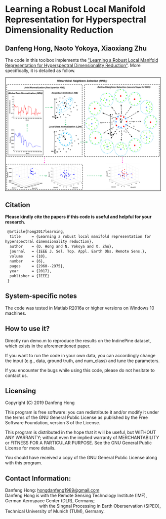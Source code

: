 # Learning a Robust Local Manifold Representation for Hyperspectral Dimensionality Reduction

Danfeng Hong, Naoto Yokoya, Xiaoxiang Zhu
---------------------

The code in this toolbox implements the ["Learning a Robust Local Manifold Representation for Hyperspectral Dimensionality Reduction"](https://ieeexplore.ieee.org/document/7985008).
More specifically, it is detailed as follow.

![alt text](./figure.png)

Citation
---------------------

**Please kindly cite the papers if this code is useful and helpful for your research.**

     @article{hong2017learning,
      title     = {Learning a robust local manifold representation for hyperspectral dimensionality reduction},
      author    = {D. Hong and N. Yokoya and X. Zhu},
      journal   = {IEEE J. Sel. Top. Appl. Earth Obs. Remote Sens.},
      volume    = {10},
      number    = {6},
      pages     = {2960--2975},
      year      = {2017},
      publisher = {IEEE}
     }


System-specific notes
---------------------
The code was tested in Matlab R2016a or higher versions on Windows 10 machines.

How to use it?
---------------------

Directly run demo.m to reproduce the results on the IndinePine dataset, which exists in the aforementioned paper.

If you want to run the code in your own data, you can accordingly change the input (e.g., data, ground truth, and num_class) and tune the parameters.

If you encounter the bugs while using this code, please do not hesitate to contact us.

Licensing
---------

Copyright (C) 2019 Danfeng Hong

This program is free software: you can redistribute it and/or modify it under the terms of the GNU General Public License as published by the Free Software Foundation, version 3 of the License.

This program is distributed in the hope that it will be useful, but WITHOUT ANY WARRANTY; without even the implied warranty of MERCHANTABILITY or FITNESS FOR A PARTICULAR PURPOSE. See the GNU General Public License for more details.

You should have received a copy of the GNU General Public License along with this program.

Contact Information:
--------------------

Danfeng Hong: hongdanfeng1989@gmail.com<br>
Danfeng Hong is with the Remote Sensing Technology Institute (IMF), German Aerospace Center (DLR), Germany; <br>
&nbsp; &nbsp; &nbsp; &nbsp; &nbsp; &nbsp; &nbsp; &nbsp; &nbsp; &nbsp; &nbsp; &nbsp; &nbsp; &nbsp; with the Singnal Processing in Earth Oberservation (SiPEO), Technical University of Munich (TUM), Germany. 

